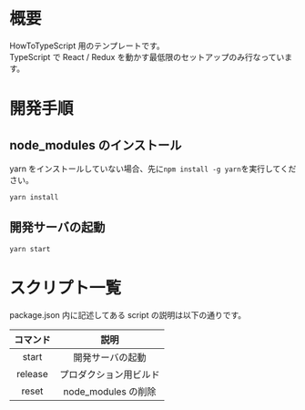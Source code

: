 # 概要

HowToTypeScript 用のテンプレートです。  
TypeScript で React / Redux を動かす最低限のセットアップのみ行なっています。

# 開発手順

## node_modules のインストール

yarn をインストールしていない場合、先に`npm install -g yarn`を実行してください。

```
yarn install
```

## 開発サーバの起動

```
yarn start
```

# スクリプト一覧

package.json 内に記述してある script の説明は以下の通りです。

| コマンド |          説明          |
| :------: | :--------------------: |
|  start   |    開発サーバの起動    |
| release  | プロダクション用ビルド |
|  reset   |  node_modules の削除   |
